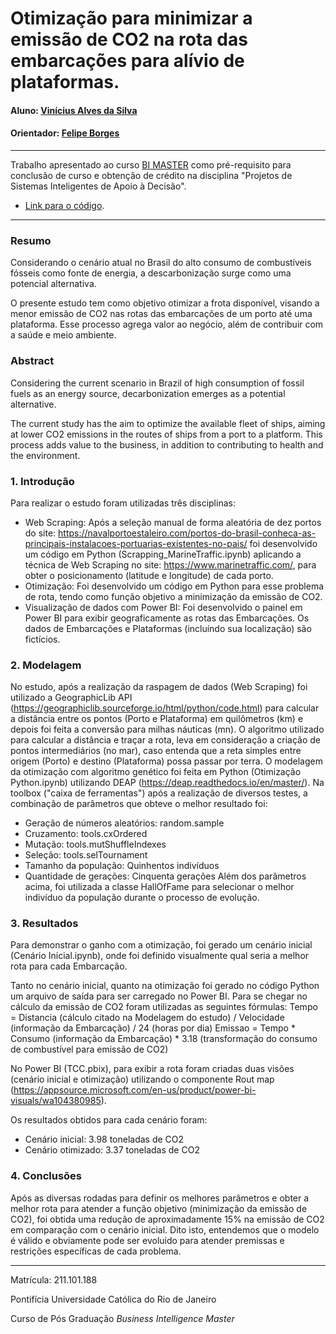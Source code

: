 # Otimização para minimizar a emissão de CO2 na rota das embarcações para alívio de plataformas.

#### Aluno: [Vinícius Alves da Silva](https://github.com/vinirio10)
#### Orientador: [Felipe Borges](https://github.com/FelipeBorgesC)

---

Trabalho apresentado ao curso [BI MASTER](https://ica.puc-rio.ai/bi-master) como pré-requisito para conclusão de curso e obtenção de crédito na disciplina "Projetos de Sistemas Inteligentes de Apoio à Decisão".

- [Link para o código](https://github.com/vinirio10/BIMaster-TCC).

---

### Resumo

Considerando o cenário atual no Brasil do alto consumo de combustíveis fósseis como fonte de energia, a descarbonização surge como uma potencial alternativa.

O presente estudo tem como objetivo otimizar a frota disponível, visando a menor emissão de CO2 nas rotas das embarcações de um porto até uma plataforma. Esse processo agrega valor ao negócio, além de contribuir com a saúde e meio ambiente.

### Abstract

Considering the current scenario in Brazil of high consumption of fossil fuels as an energy source, decarbonization emerges as a potential alternative.

The current study has the aim to optimize the available fleet of ships, aiming at lower CO2 emissions in the routes of ships from a port to a platform. This process adds value to the business, in addition to contributing to health and the environment.

### 1. Introdução

Para realizar o estudo foram utilizadas três disciplinas:
- Web Scraping: Após a seleção manual de forma aleatória de dez portos do site: https://navalportoestaleiro.com/portos-do-brasil-conheca-as-principais-instalacoes-portuarias-existentes-no-pais/ foi desenvolvido um código em Python (Scrapping_MarineTraffic.ipynb) aplicando a técnica de Web Scraping no site: https://www.marinetraffic.com/, para obter o posicionamento (latitude e longitude) de cada porto.
- Otimização: Foi desenvolvido um código em Python para esse problema de rota, tendo como função objetivo a minimização da emissão de CO2.
- Visualização de dados com Power BI: Foi desenvolvido o painel em Power BI para exibir geograficamente as rotas das Embarcações.
Os dados de Embarcações e Plataformas (incluíndo sua localização) são fictícios. 

### 2. Modelagem

No estudo, após a realização da raspagem de dados (Web Scraping) foi utilizado a GeographicLib API (https://geographiclib.sourceforge.io/html/python/code.html) para calcular a distância entre os pontos (Porto e Plataforma) em quilômetros (km) e depois foi feita a conversão para milhas náuticas (mn). O algoritmo utilizado para calcular a distância e traçar a rota, leva em consideração a criação de pontos intermediários (no mar), caso entenda que a reta simples entre origem (Porto) e destino (Plataforma) possa passar por terra.
O modelagem da otimização com algoritmo genético foi feita em Python (Otimização Python.ipynb) utilizando DEAP (https://deap.readthedocs.io/en/master/). Na toolbox ("caixa de ferramentas") após a realização de diversos testes, a combinação de parâmetros que obteve o melhor resultado foi:
- Geração de números aleatórios: random.sample
- Cruzamento: tools.cxOrdered
- Mutação: tools.mutShuffleIndexes
- Seleção: tools.selTournament
- Tamanho da população: Quinhentos indivíduos
- Quantidade de gerações: Cinquenta gerações
Além dos parâmetros acima, foi utilizada a classe HallOfFame para selecionar o melhor indivíduo da população durante o processo de evolução.

### 3. Resultados

Para demonstrar o ganho com a otimização, foi gerado um cenário inicial (Cenário Inicial.ipynb), onde foi definido visualmente qual seria a melhor rota para cada Embarcação.

Tanto no cenário inicial, quanto na otimização foi gerado no código Python um arquivo de saída para ser carregado no Power BI. Para se chegar no cálculo da emissão de CO2 foram utilizadas as seguintes fórmulas:
Tempo = Distancia (cálculo citado na Modelagem do estudo) / Velocidade (informação da Embarcação) / 24 (horas por dia)
Emissao = Tempo * Consumo (informação da Embarcação) * 3.18 (transformação do consumo de combustível para emissão de CO2)

No Power BI (TCC.pbix), para exibir a rota foram criadas duas visões (cenário inicial e otimização) utilizando o componente Rout map (https://appsource.microsoft.com/en-us/product/power-bi-visuals/wa104380985).

Os resultados obtidos para cada cenário foram:
- Cenário inicial: 3.98 toneladas de CO2
- Cenário otimizado: 3.37 toneladas de CO2

### 4. Conclusões

Após as diversas rodadas para definir os melhores parâmetros e obter a melhor rota para atender a função objetivo (minimização da emissão de CO2), foi obtida uma redução de aproximadamente 15% na emissão de CO2 em comparação com o cenário inicial. Dito isto, entendemos que o modelo é válido e obviamente pode ser evoluido para atender premissas e restrições específicas de cada problema.

---

Matrícula: 211.101.188

Pontifícia Universidade Católica do Rio de Janeiro

Curso de Pós Graduação *Business Intelligence Master*
